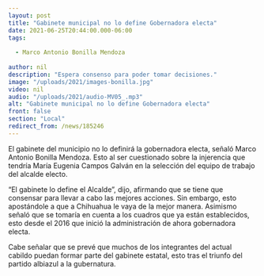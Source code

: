 ```yaml
---
layout: post
title: "Gabinete municipal no lo define Gobernadora electa"
date: 2021-06-25T20:44:00.000-06:00
tags:
  
  - Marco Antonio Bonilla Mendoza
  
author: nil
description: "Espera consenso para poder tomar decisiones."
image: "/uploads/2021/images-bonilla.jpg"
video: nil
audio: "/uploads/2021/audio-MV05_.mp3"
alt: "Gabinete municipal no lo define Gobernadora electa"
front: false
section: "Local"
redirect_from: /news/185246
---
```


El gabinete del municipio no lo definirá la gobernadora electa, señaló Marco Antonio Bonilla Mendoza. Esto al ser cuestionado sobre la injerencia que tendría María Eugenia Campos Galván en la selección del equipo de trabajo del alcalde electo.

“El gabinete lo define el Alcalde”, dijo, afirmando que se tiene que consensar para llevar a cabo las mejores acciones. Sin embargo, esto apostándole a que a Chihuahua le vaya de la mejor manera. Asimismo señaló que se tomaría en cuenta a los cuadros que ya están establecidos, esto desde el 2016 que inició la administración de ahora gobernadora electa.

Cabe señalar que se prevé que muchos de los integrantes del actual cabildo puedan formar parte del gabinete estatal, esto tras el triunfo del partido albiazul a la gubernatura.
